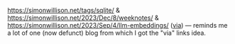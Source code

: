 https://simonwillison.net/tags/sqlite/ & https://simonwillison.net/2023/Dec/8/weeknotes/ & https://simonwillison.net/2023/Sep/4/llm-embeddings/ ([via](https://lobste.rs/s/pssbmx/fuck_trees_use_tags#c_adxmfl)) —
reminds me a lot of one (now defunct) blog from which I got the "via" links idea.
